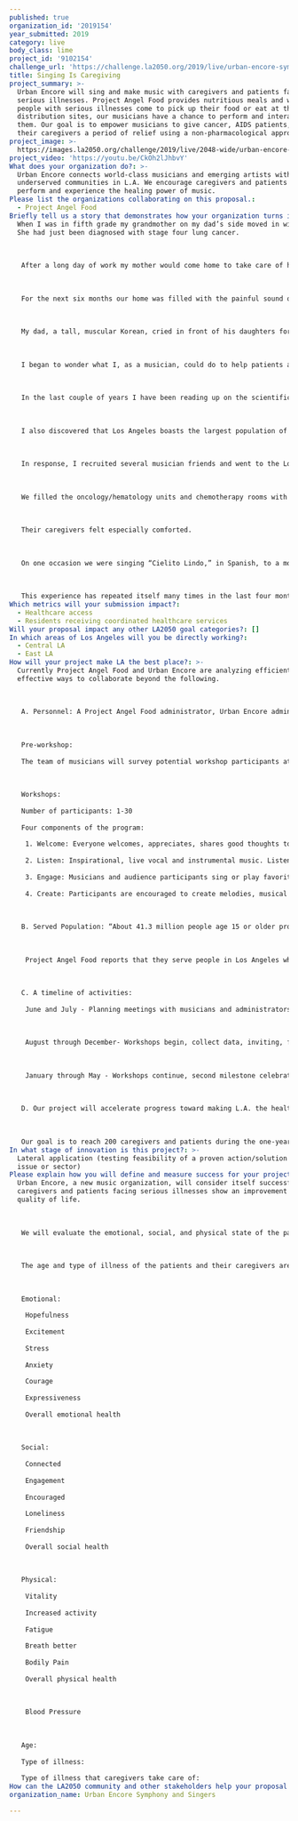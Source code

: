 ```yaml
---
published: true
organization_id: '2019154'
year_submitted: 2019
category: live
body_class: lime
project_id: '9102154'
challenge_url: 'https://challenge.la2050.org/2019/live/urban-encore-symphony-and-singers/'
title: Singing Is Caregiving
project_summary: >-
  Urban Encore will sing and make music with caregivers and patients facing
  serious illnesses. Project Angel Food provides nutritious meals and when
  people with serious illnesses come to pick up their food or eat at the food
  distribution sites, our musicians have a chance to perform and interact with
  them. Our goal is to empower musicians to give cancer, AIDS patients, and
  their caregivers a period of relief using a non-pharmacological approach.
project_image: >-
  https://images.la2050.org/challenge/2019/live/2048-wide/urban-encore-symphony-and-singers.jpg
project_video: 'https://youtu.be/CkOh2lJhbvY'
What does your organization do?: >-
  Urban Encore connects world-class musicians and emerging artists with
  underserved communities in L.A. We encourage caregivers and patients to
  perform and experience the healing power of music.
Please list the organizations collaborating on this proposal.:
  - Project Angel Food
Briefly tell us a story that demonstrates how your organization turns inspiration into impact.: >-
  When I was in fifth grade my grandmother on my dad’s side moved in with us.
  She had just been diagnosed with stage four lung cancer.
   
   
   
   After a long day of work my mother would come home to take care of her needs with kindness. She cooked food that grandma could easily digest. My mother's heart was full of empathy and she never spoke a word of complaint.
   
   
   
   For the next six months our home was filled with the painful sound of agony, severe coughing, and spitting. My chubby grandmother turned into wrinkled skin and bones. One morning she passed away in her sleep. I was young but the pain was real.
   
   
   
   My dad, a tall, muscular Korean, cried in front of his daughters for the first time.
   
   
   
   I began to wonder what I, as a musician, could do to help patients and their caregivers after other people were affected by serious illnesses. 
   
   
   
   In the last couple of years I have been reading up on the scientific discoveries surrounding the benefits of interactive group singing among cancer patients and their caregivers. Most of the studies on this topic found that stress hormones were significantly reduced, and immune systems were boosted after just 30 minutes to an hour of interactive group singing. 
   
   
   
   I also discovered that Los Angeles boasts the largest population of musicians and artists in the United States. However, like most of the U.S., it does not have a cancer support choir.
   
   
   
   In response, I recruited several musician friends and went to the Los Angeles County hospital in October of 2018. 
   
   
   
   We filled the oncology/hematology units and chemotherapy rooms with music and made them forget about their suffering. Every time we went people felt better. 
   
   
   
   Their caregivers felt especially comforted. 
   
   
   
   On one occasion we were singing “Cielito Lindo,” in Spanish, to a mother who had terminal cancer and her daughter who was taking care of her. They began smiling and humming with us until we sang the line “Canta y no llores,” which means “Sing and don’t cry.” At that point the caregiving daughter burst into tears. When my friend and I looked at her, she opened her arms to us, and we tightly embraced each other.
   
   
   
   This experience has repeated itself many times in the last four months. As a result, we founded Urban Encore Symphony and Singers.
Which metrics will your submission impact?:
  - Healthcare access
  - Residents receiving coordinated healthcare services
Will your proposal impact any other LA2050 goal categories?: []
In which areas of Los Angeles will you be directly working?:
  - Central LA
  - East LA
How will your project make LA the best place?: >-
  Currently Project Angel Food and Urban Encore are analyzing efficient and
  effective ways to collaborate beyond the following.
   
   
   
   A. Personnel: A Project Angel Food administrator, Urban Encore administrator, Urban Encore’s team of professional and emerging singers and instrumentalists.
   
   
   
   Pre-workshop: 
   
   The team of musicians will survey potential workshop participants at the food distribution site. The survey will collect information about preferred music. Musicians will then research, find, purchase, and learn the requested music.
   
   
   
   Workshops:
   
   Number of participants: 1-30
   
   Four components of the program: 
   
    1. Welcome: Everyone welcomes, appreciates, shares good thoughts to each of the participants 
   
    2. Listen: Inspirational, live vocal and instrumental music. Listeners are encouraged to write thoughts, lyrics, and poems to use later in the program.
   
    3. Engage: Musicians and audience participants sing or play favorite, familiar songs. 
   
    4. Create: Participants are encouraged to create melodies, musical gestures, and share what they wrote earlier. These compositions will be collected and made into 3-5 group compositions that will be featured during milestone celebrations. 
   
   
   
   B. Served Population: “About 41.3 million people age 15 or older provided unpaid eldercare during 2015 and 2016, according to the Bureau of Labor Statistics. As it stands, about a third of adults have taken on the role of caregiver, while 22 percent expect to in the future, the Northwestern Mutual study shows.” - CNBC
   
   
   
    Project Angel Food reports that they serve people in Los Angeles who cannot shop or cook their meals because of “Alzheimer’s disease, cancer, congestive heart failure, COPD, diabetes, end-stage renal disease, HIV/AIDS, stroke-cardiovascular accident and/or other serious diseases.”
   
   
   
   C. A timeline of activities: 
   
    June and July - Planning meetings with musicians and administrators, advertising, inviting, and surveying potential participants, preparing songbooks.
   
   
   
    August through December- Workshops begin, collect data, inviting, first milestone celebration to present collaborative works to invited close friends and family in December.
   
   
   
    January through May - Workshops continue, second milestone celebration in May.
   
   
   
   D. Our project will accelerate progress toward making L.A. the healthiest place to live by taking a non-pharmacological approach to emotional, social, and physical health. We will enhance the coordinated healthcare services that residents receive. Through this model, Los Angeles can become a leader in the movement to heal caregivers and their patients through music.
   
   
   
   Our goal is to reach 200 caregivers and patients during the one-year timeline. Currently, Project Angel Food serves an average of 30 clients per week at the Communal Meals location. We are also developing ways to invite the caregivers of Project Angel Food clients. The other potential organization serves an average of 50 clients per week.
In what stage of innovation is this project?: >-
  Lateral application (testing feasibility of a proven action/solution to a new
  issue or sector)
Please explain how you will define and measure success for your project.: >-
  Urban Encore, a new music organization, will consider itself successful if
  caregivers and patients facing serious illnesses show an improvement in their
  quality of life.
   
   
   
   We will evaluate the emotional, social, and physical state of the participants before and after the workshops for each of the 10 weeks during a ten-month period. If we see overall improvement among the participants we will consider our project a success. Additionally, we will use the information we gather as a benchmark for further projects that will involve improved changes to our workshop.
   
   
   
   The age and type of illness of the patients and their caregivers are purposefully placed at the end of the survey in order for these to not affect their answers. Blood pressure will be measured and recorded. Below is a sketch of what the survey will look like. Participants will rank their experience of each category on a scale of 0-10.
   
   
   
   Emotional: 
   
    Hopefulness
   
    Excitement
   
    Stress
   
    Anxiety
   
    Courage
   
    Expressiveness 
   
    Overall emotional health
   
   
   
   Social:
   
    Connected
   
    Engagement 
   
    Encouraged
   
    Loneliness
   
    Friendship 
   
    Overall social health
   
   
   
   Physical:
   
    Vitality
   
    Increased activity 
   
    Fatigue 
   
    Breath better 
   
    Bodily Pain 
   
    Overall physical health
   
   
   
    Blood Pressure
   
   
   
   Age: 
   
   Type of illness:
   
   Type of illness that caregivers take care of:
How can the LA2050 community and other stakeholders help your proposal succeed?: []
organization_name: Urban Encore Symphony and Singers

---
```


